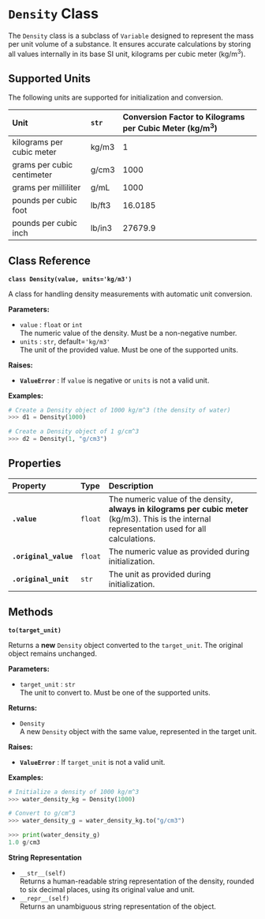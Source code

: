 # **`Density` Class**

The `Density` class is a subclass of `Variable` designed to represent the mass per unit volume of a substance. It ensures accurate calculations by storing all values internally in its base SI unit, kilograms per cubic meter (kg/m<sup>3</sup>).

## **Supported Units**

The following units are supported for initialization and conversion.

| Unit | `str` | Conversion Factor to Kilograms per Cubic Meter (kg/m<sup>3</sup>) |
| :---- | :---- | :---- |
| kilograms per cubic meter | kg/m3 | 1 |
| grams per cubic centimeter | g/cm3 | 1000 |
| grams per milliliter | g/mL | 1000 |
| pounds per cubic foot | lb/ft3 | 16.0185 |
| pounds per cubic inch | lb/in3 | 27679.9 |

## **Class Reference**

**`class Density(value, units='kg/m3')`**

A class for handling density measurements with automatic unit conversion.

**Parameters:**

* `value` : `float` or `int`  
  The numeric value of the density. Must be a non-negative number.  
* `units` : `str`, default=`'kg/m3'`  
  The unit of the provided value. Must be one of the supported units.

**Raises:**

* **`ValueError`** : If `value` is negative or `units` is not a valid unit.

**Examples:**
```py
# Create a Density object of 1000 kg/m^3 (the density of water)  
>>> d1 = Density(1000)

# Create a Density object of 1 g/cm^3  
>>> d2 = Density(1, "g/cm3")
```
## **Properties**

| Property | Type | Description |
| :---- | :---- | :---- |
| **`.value`** | `float` | The numeric value of the density, **always in kilograms per cubic meter** (kg/m3). This is the internal representation used for all calculations. |
| **`.original_value`** | `float` | The numeric value as provided during initialization. |
| **`.original_unit`** | `str` | The unit as provided during initialization. |

## **Methods**

**`to(target_unit)`**

Returns a **new** `Density` object converted to the `target_unit`. The original object remains unchanged.

**Parameters:**

* `target_unit` : `str`  
  The unit to convert to. Must be one of the supported units.

**Returns:**

* `Density`  
  A new `Density` object with the same value, represented in the target unit.

**Raises:**

* **`ValueError`** : If `target_unit` is not a valid unit.

**Examples:**
```py
# Initialize a density of 1000 kg/m^3  
>>> water_density_kg = Density(1000)

# Convert to g/cm^3  
>>> water_density_g = water_density_kg.to("g/cm3")

>>> print(water_density_g)  
1.0 g/cm3
```
**String Representation**

* `__str__(self)`  
  Returns a human-readable string representation of the density, rounded to six decimal places, using its original value and unit.  
* `__repr__(self)`  
  Returns an unambiguous string representation of the object.
